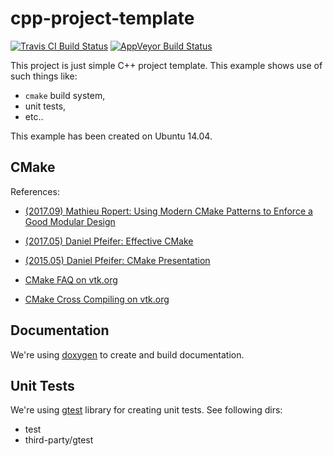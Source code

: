 cpp-project-template
====================

[![Travis CI Build Status](https://travis-ci.org/kzeslaf/cpp-project-template.svg?branch=master)](https://travis-ci.org/kzeslaf/cpp-project-template)
[![AppVeyor Build Status](https://ci.appveyor.com/api/projects/status/github/kzeslaf/cpp-project-template?branch=master&svg=true)](https://ci.appveyor.com/project/kzeslaf/cpp-project-template/branch/master)

This project is just simple C++ project template. This example shows use of
such things like:

* `cmake` build system,
* unit tests,
* etc..

This example has been created on Ubuntu 14.04.


CMake
-----

References:

* [(2017.09) Mathieu Ropert: Using Modern CMake Patterns to Enforce a Good Modular Design](https://www.youtube.com/watch?v=eC9-iRN2b04)
* [(2017.05) Daniel Pfeifer: Effective CMake](https://www.youtube.com/watch?v=bsXLMQ6WgIk&t=2s)
* [(2015.05) Daniel Pfeifer: CMake Presentation](http://purplekarrot.net/blog/cmake-introduction-and-best-practices.html)

* [CMake FAQ on vtk.org](http://www.vtk.org/Wiki/CMake_FAQ)
* [CMake Cross Compiling on vtk.org](http://www.vtk.org/Wiki/CMake_Cross_Compiling)


Documentation
-------------

We're using [doxygen](http://doxygen.org) to create and build documentation.


Unit Tests
----------

We're using [gtest](https://code.google.com/p/googletest/) library for creating unit tests. See following dirs:

* test
* third-party/gtest
